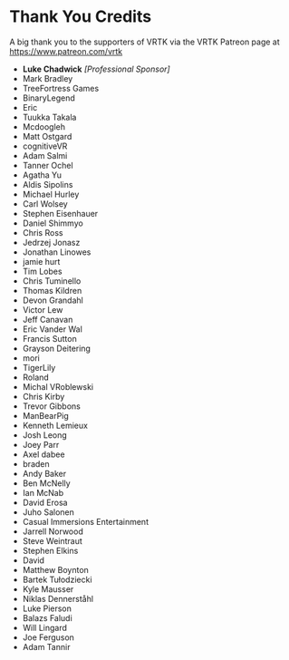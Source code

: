# Thank You Credits

A big thank you to the supporters of VRTK via the VRTK Patreon page at https://www.patreon.com/vrtk

 * **Luke Chadwick** *[Professional Sponsor]*
 * Mark Bradley
 * TreeFortress Games
 * BinaryLegend 
 * Eric 
 * Tuukka Takala
 * Mcdoogleh 
 * Matt Ostgard
 * cognitiveVR 
 * Adam Salmi
 * Tanner Ochel
 * Agatha Yu
 * Aldis Sipolins
 * Michael Hurley
 * Carl Wolsey
 * Stephen Eisenhauer
 * Daniel Shimmyo
 * Chris Ross
 * Jedrzej Jonasz
 * Jonathan Linowes
 * jamie hurt
 * Tim Lobes
 * Chris Tuminello
 * Thomas Kildren
 * Devon Grandahl
 * Victor Lew
 * Jeff Canavan
 * Eric Vander Wal
 * Francis Sutton
 * Grayson Deitering
 * mori 
 * TigerLily 
 * Roland 
 * Michal VRoblewski
 * Chris Kirby
 * Trevor Gibbons
 * ManBearPig 
 * Kenneth Lemieux
 * Josh Leong
 * Joey Parr
 * Axel dabee
 * braden 
 * Andy Baker
 * Ben McNelly
 * Ian McNab
 * David Erosa
 * Juho Salonen
 * Casual Immersions Entertainment
 * Jarrell Norwood
 * Steve Weintraut
 * Stephen Elkins
 * David 
 * Matthew Boynton
 * Bartek Tułodziecki
 * Kyle Mausser
 * Niklas Dennerståhl
 * Luke Pierson
 * Balazs Faludi
 * Will Lingard
 * Joe Ferguson
 * Adam Tannir
